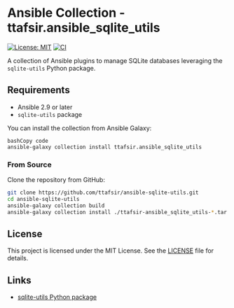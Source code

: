 # Ansible Collection - ttafsir.ansible_sqlite_utils

[![License: MIT](https://img.shields.io/badge/License-MIT-yellow.svg)](https://opensource.org/licenses/MIT)
[![CI](https://github.com/ttafsir/ansible-collection-sqlite-utils/actions/workflows/ci.yml/badge.svg)](https://github.com/ttafsir/ansible-collection-sqlite-utils/actions/workflows/ci.yml)

A collection of Ansible plugins to manage SQLite databases leveraging the `sqlite-utils` Python package.

## Requirements

- Ansible 2.9 or later
-  `sqlite-utils` package


You can install the collection from Ansible Galaxy:

```
bashCopy code
ansible-galaxy collection install ttafsir.ansible_sqlite_utils
```

### From Source

Clone the repository from GitHub:

```bash
git clone https://github.com/ttafsir/ansible-sqlite-utils.git
cd ansible-sqlite-utils
ansible-galaxy collection build
ansible-galaxy collection install ./ttafsir-ansible_sqlite_utils-*.tar.gz
```

## License

This project is licensed under the MIT License. See the [LICENSE](https://github.com/ttafsir/ansible-sqlite-utils/blob/main/LICENSE) file for details.

## Links

- [sqlite-utils Python package](https://pypi.org/project/sqlite-utils/)
